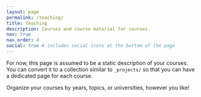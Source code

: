 ```yaml
---
layout: page
permalink: /teaching/
title: Teaching
description: Courses and course material for courses.
nav: true
nav_order: 4
social: true # includes social icons at the bottom of the page
---
```


For now, this page is assumed to be a static description of your courses. You can convert it to a collection similar to `_projects/` so that you can have a dedicated page for each course.

Organize your courses by years, topics, or universities, however you like!

